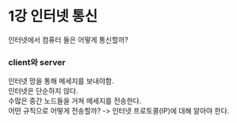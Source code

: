 # 1강 인터넷 통신

인터넷에서 컴퓨터 둘은 어떻게 통신할까?

### client와 server
인터넷 망을 통해 메세지를 보내야함. <br>
인터넷은 단순하지 않다. <br>
수많은 중간 노드들을 거쳐 메세지를 전송한다. <br>
어떤 규칙으로 어떻게 전송할까? -> 인터넷 프로토콜(IP)에 대해 알아야 한다.
